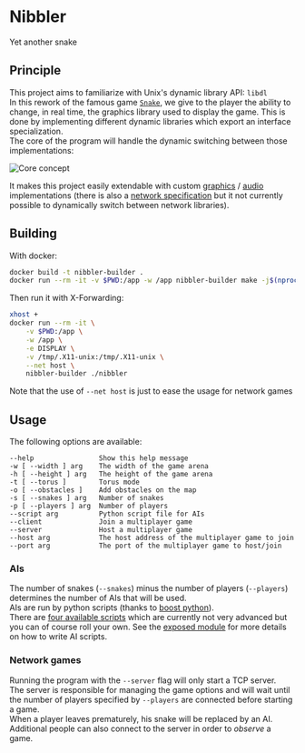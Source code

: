 # Nibbler
Yet another snake

## Principle
This project aims to familiarize with Unix's dynamic library API: `libdl`  
In this rework of the famous game [`Snake`](http://www.wikiwand.com/en/Snake_(video_game)), we give to the player the ability to change, in real time, the graphics library used to display the game. This is done by implementing different dynamic libraries which export an interface specialization.  
The core of the program will handle the dynamic switching between those implementations:

![Core concept](https://cloud.githubusercontent.com/assets/2079561/12064829/155ed08e-afcd-11e5-836c-265cbf48b672.png)

It makes this project easily extendable with custom [graphics](https://github.com/Globidev/Nibbler/blob/master/gui/spec.hpp#L46-L59) / [audio](https://github.com/Globidev/Nibbler/blob/master/audio%2Fspec.hpp#L10-L20) implementations (there is also a [network specification](https://github.com/Globidev/Nibbler/blob/master/network%2Fspec.hpp#L36-L65) but it not currently possible to dynamically switch between network libraries).

## Building
With docker:
```sh
docker build -t nibbler-builder .
docker run --rm -it -v $PWD:/app -w /app nibbler-builder make -j$(nproc)
```

Then run it with X-Forwarding:
```sh
xhost +
docker run --rm -it \
    -v $PWD:/app \
    -w /app \
    -e DISPLAY \
    -v /tmp/.X11-unix:/tmp/.X11-unix \
    --net host \
    nibbler-builder ./nibbler
```
Note that the use of `--net host` is just to ease the usage for network games

## Usage
The following options are available:
```
--help                Show this help message
-w [ --width ] arg    The width of the game arena
-h [ --height ] arg   The height of the game arena
-t [ --torus ]        Torus mode
-o [ --obstacles ]    Add obstacles on the map
-s [ --snakes ] arg   Number of snakes
-p [ --players ] arg  Number of players
--script arg          Python script file for AIs
--client              Join a multiplayer game
--server              Host a multiplayer game
--host arg            The host address of the multiplayer game to join
--port arg            The port of the multiplayer game to host/join
```

### AIs
The number of snakes (`--snakes`) minus the number of players (`--players`) determines the number of AIs that will be used.  
AIs are run by python scripts (thanks to [boost python](http://www.boost.org/doc/libs/1_60_0/libs/python/doc/html/index.html)).  
There are [four available scripts](https://github.com/Globidev/Nibbler/tree/master/ai) which are currently not very advanced but you can of course roll your own. See the [exposed module](https://github.com/Globidev/Nibbler/blob/master/game%2Fpython%2Fsnake_module.cpp#L16-L51) for more details on how to write AI scripts.

### Network games
Running the program with the `--server` flag will only start a TCP server.  
The server is responsible for managing the game options and will wait until the number of players specified by `--players` are connected before starting a game.  
When a player leaves prematurely, his snake will be replaced by an AI.  
Additional people can also connect to the server in order to *observe* a game.

